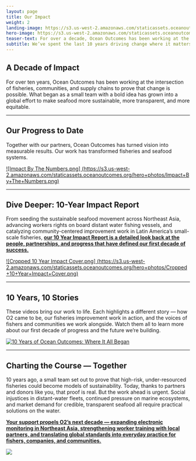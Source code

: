 ```yaml
---
layout: page
title: Our Impact
weight: 2
landing-image: https://s3.us-west-2.amazonaws.com/staticassets.oceanoutcomes.org/rollover+images/our-impact-hover.png
hero-image: https://s3.us-west-2.amazonaws.com/staticassets.oceanoutcomes.org/hero+photos/donate+image+collage+1.png
teaser-text: For over a decade, Ocean Outcomes has been working at the intersection of fisheries, communities, and supply chains to prove that change is possible. What began as a small team with a bold idea has grown into a global effort to make seafood more sustainable, more transparent, and more equitable.
subtitle: We’ve spent the last 10 years driving change where it matters most—on the water, in communities, and across seafood supply chains—transforming fisheries into models of sustainability.
---
```

## A Decade of Impact

For over ten years, Ocean Outcomes has been working at the intersection of fisheries, communities, and supply chains to prove that change is possible. What began as a small team with a bold idea has grown into a global effort to make seafood more sustainable, more transparent, and more equitable.

----

## Our Progress to Date

Together with our partners, Ocean Outcomes has turned vision into measurable results. Our work has transformed fisheries and seafood systems. 

[![Impact By The Numbers.png]
(https://s3.us-west-2.amazonaws.com/staticassets.oceanoutcomes.org/hero+photos/Impact+By+The+Numbers.png)](https://s3.us-west-2.amazonaws.com/staticassets.oceanoutcomes.org/supporting+documents/A+Decade+of+Ocean+Outcomes+-+10+Year+Impact+Report+October+2025.pdf)

----

## Dive Deeper: 10-Year Impact Report

From seeding the sustainable seafood movement across Northeast Asia, advancing workers rights on board distant water fishing vessels, and catalyzing community-centered improvement work in Latin America’s small-scale fisheries, <a href="https://s3.us-west-2.amazonaws.com/staticassets.oceanoutcomes.org/supporting+documents/A+Decade+of+Ocean+Outcomes+-+10+Year+Impact+Report+October+2025.pdf" target="_blank">**our 10 Year Impact Report is a detailed look back at the people, partnerships, and progress that have defined our first decade of success.**</a> 

[![Cropped 10 Year Impact Cover.png]
(https://s3.us-west-2.amazonaws.com/staticassets.oceanoutcomes.org/hero+photos/Cropped+10+Year+Impact+Cover.png)](https://s3.us-west-2.amazonaws.com/staticassets.oceanoutcomes.org/supporting+documents/A+Decade+of+Ocean+Outcomes+-+10+Year+Impact+Report+October+2025.pdf)

----

## 10 Years, 10 Stories

These videos bring our work to life. Each highlights a different story — how O2 came to be, our fisheries improvement work in action, and the voices of fishers and communities we work alongside. Watch them all to learn more about our first decade of progress and the future we’re building.

[![10 Years of Ocean Outcomes: Where It All Began](https://img.youtube.com/vi/va2uF8zTtVmU/0/maxresdefault.jpg)](https://www.youtube.com/watch?v=a2uF8zTtVmU)

----

## Charting the Course — Together

10 years ago, a small team set out to prove that high-risk, under-resourced fisheries could become models of sustainability. Today, thanks to partners and donors like you, that proof is real. But the work ahead is urgent. Social injustices in distant-water fleets, continued pressure on marine ecosystems, and market demand for credible, transparent seafood all require practical solutions on the water. 

<a href="https://www.oceanoutcomes.org/who-we-are/join-our-team/donate/" target="_blank">**Your support propels O2’s next decade — expanding electronic monitoring in Northeast Asia, strengthening worker training with local partners, and translating global standards into everyday practice for fishers, companies, and communities.**</a>

<a href="https://www.paypal.com/donate/?hosted_button_id=RLSAM768TQYCG" target="_blank"> <img src="https://s3.us-west-2.amazonaws.com/staticassets.oceanoutcomes.org/embedded+photos/paypal+donate+form+donation+page+embed.png" class="center"></a>  
